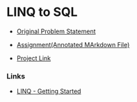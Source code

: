 # LINQ to SQL

- [Original Problem Statement](https://docs.google.com/document/d/1dXJ9C5mlrZbo6ZsbOiU9bNPxwJ8HbffWJ7dPjP73IsQ/edit?tab=t.0)

- [Assignment(Annotated MArkdown File)](./Assignment.md)

- [Project Link]()

### Links

- [LINQ - Getting Started](https://docs.microsoft.com/en-us/dotnet/csharp/programming-guide/concepts/linq/getting-started-with-linq)